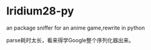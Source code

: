 # Iridium28-py
an package sniffer for an anime game,rewrite in python

parse耗时太长，看来得学Google整个序列化器出来。
